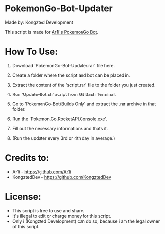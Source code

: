 # PokemonGo-Bot-Updater
Made by: Kongzted Development

This script is made for [Ar1i's PokemonGo Bot](https://github.com/Ar1i/PokemonGo-Bot).

# How To Use:
1. Download 'PokemonGo-Bot-Updater.rar' file here.

2. Create a folder where the script and bot can be placed in.

3. Extract the content of the 'script.rar' file to the folder you just created.

4. Run 'Update-Bot.sh' script from Git Bash Terminal.

5. Go to 'PokemonGo-Bot/Builds Only' and extract the .rar archive in that folder.

6. Run the 'Pokemon.Go.RocketAPI.Console.exe'.

7. Fill out the necessary informations and thats it.

8. (Run the updater every 3rd or 4th day in average.)


# Credits to:
* Ar1i - https://github.com/Ar1i
* KongztedDev - https://github.com/KongztedDev

# License:
* This script is free to use and share.
* It's illegal to edit or charge money for this script.
* Only i (Kongzted Development) can do so, because i am the legal owner of this script.

